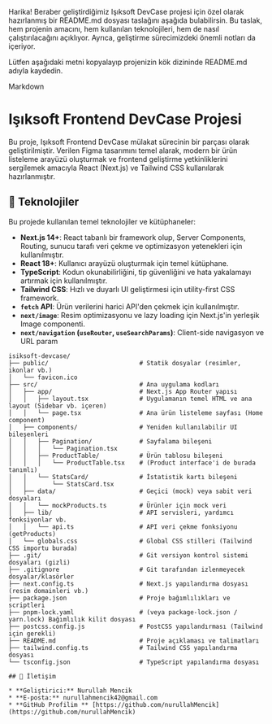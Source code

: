 Harika! Beraber geliştirdiğimiz Işıksoft DevCase projesi için özel olarak hazırlanmış bir README.md dosyası taslağını aşağıda bulabilirsin. Bu taslak, hem projenin amacını, hem kullanılan teknolojileri, hem de nasıl çalıştırılacağını açıklıyor. Ayrıca, geliştirme sürecimizdeki önemli notları da içeriyor.

Lütfen aşağıdaki metni kopyalayıp projenizin kök dizininde README.md adıyla kaydedin.

Markdown

# Işıksoft Frontend DevCase Projesi

Bu proje, Işıksoft Frontend DevCase mülakat sürecinin bir parçası olarak geliştirilmiştir. Verilen Figma tasarımını temel alarak, modern bir ürün listeleme arayüzü oluşturmak ve frontend geliştirme yetkinliklerini sergilemek amacıyla React (Next.js) ve Tailwind CSS kullanılarak hazırlanmıştır.

## 🚀 Teknolojiler

Bu projede kullanılan temel teknolojiler ve kütüphaneler:

* **Next.js 14+**: React tabanlı bir framework olup, Server Components, Routing, sunucu tarafı veri çekme ve optimizasyon yetenekleri için kullanılmıştır.
* **React 18+**: Kullanıcı arayüzü oluşturmak için temel kütüphane.
* **TypeScript**: Kodun okunabilirliğini, tip güvenliğini ve hata yakalamayı artırmak için kullanılmıştır.
* **Tailwind CSS**: Hızlı ve duyarlı UI geliştirmesi için utility-first CSS framework.
* **`fetch` API**: Ürün verilerini harici API'den çekmek için kullanılmıştır.
* **`next/image`**: Resim optimizasyonu ve lazy loading için Next.js'in yerleşik Image componenti.
* **`next/navigation` (`useRouter`, `useSearchParams`)**: Client-side navigasyon ve URL param
```
isiksoft-devcase/
├── public/                         # Statik dosyalar (resimler, ikonlar vb.)
│   └── favicon.ico
├── src/                            # Ana uygulama kodları
│   ├── app/                        # Next.js App Router yapısı
│   │   ├── layout.tsx              # Uygulamanın temel HTML ve ana layout (Sidebar vb. içeren)
│   │   └── page.tsx                # Ana ürün listeleme sayfası (Home component)
│   ├── components/                 # Yeniden kullanılabilir UI bileşenleri
│   │   ├── Pagination/             # Sayfalama bileşeni
│   │   │   └── Pagination.tsx
│   │   ├── ProductTable/           # Ürün tablosu bileşeni
│   │   │   └── ProductTable.tsx    # (Product interface'i de burada tanımlı)
│   │   └── StatsCard/              # İstatistik kartı bileşeni
│   │       └── StatsCard.tsx
│   ├── data/                       # Geçici (mock) veya sabit veri dosyaları
│   │   └── mockProducts.ts         # Ürünler için mock veri
│   ├── lib/                        # API servisleri, yardımcı fonksiyonlar vb.
│   │   └── api.ts                  # API veri çekme fonksiyonu (getProducts)
│   └── globals.css                 # Global CSS stilleri (Tailwind CSS importu burada)
├── .git/                           # Git versiyon kontrol sistemi dosyaları (gizli)
├── .gitignore                      # Git tarafından izlenmeyecek dosyalar/klasörler
├── next.config.ts                  # Next.js yapılandırma dosyası (resim domainleri vb.)
├── package.json                    # Proje bağımlılıkları ve scriptleri
├── pnpm-lock.yaml                  # (veya package-lock.json / yarn.lock) Bağımlılık kilit dosyası
├── postcss.config.js               # PostCSS yapılandırması (Tailwind için gerekli)
├── README.md                       # Proje açıklaması ve talimatları
├── tailwind.config.ts              # Tailwind CSS yapılandırma dosyası
└── tsconfig.json                   # TypeScript yapılandırma dosyası

## 📧 İletişim

* **Geliştirici:** Nurullah Mencik
* **E-posta:** nurullahmencik42@gmail.com
* **GitHub Profilim ** [https://github.com/nurullahMencik](https://github.com/nurullahMencik)
